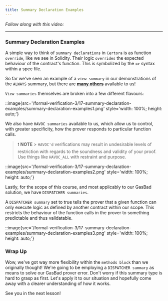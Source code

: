 ```yaml
---
title: Summary Declaration Examples
---
```


_Follow along with this video:_

---

### Summary Declaration Examples

A simple way to think of `summary declarations` in `Certora` is as function `override`, like we see in Solidity. Their logic `overrides` the expected behaviour of the contract's function. This is symbolized by the `=>` syntax within a spec file.

So far we've seen an example of a `view summary` in our demonstrations of the `ALWAYS` summary, but there are [**many others**](https://docs.certora.com/en/latest/docs/cvl/methods.html#summary-types) available to us!

`View summaries` themselves are broken into a few different flavours:

::image{src='/formal-verification-3/17-summary-declaration-examples/summary-declaration-examples1.png' style='width: 100%; height: auto;'}

We also have `HAVOC summaries` available to us, which allow us to control, with greater specificity, how the prover responds to particular function calls.

> ❗ **NOTE** > `HAVOC'd` verifications may result in undesirable levels of restriction with regards to the soundness and validity of your proof. Use things like `HAVOC_ALL` with restraint and purpose.

::image{src='/formal-verification-3/17-summary-declaration-examples/summary-declaration-examples2.png' style='width: 100%; height: auto;'}

Lastly, for the scope of this course, and most applicably to our GasBad solution, we have `DISPATCHER summaries`.

A `DISPATCHER summary` set to true tells the prover that a given function can only execute logic as defined by another contract within our scope. This restricts the behaviour of the function calls in the prover to something predictable and thus validatable.

::image{src='/formal-verification-3/17-summary-declaration-examples/summary-declaration-examples3.png' style='width: 100%; height: auto;'}

### Wrap Up

Wow, we've got way more flexibility within the `methods block` than we originally thought! We're going to be employing a `DISPATCHER summary` as means to solve our GasBad prover error. Don't worry if this summary type is hard to grasp as first. Let's apply it to our situation and hopefully come away with a clearer understanding of how it works.

See you in the next lesson!
